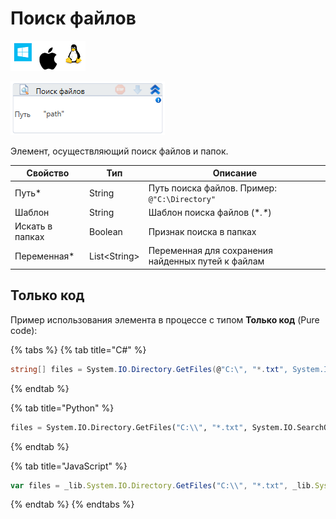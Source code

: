 # Поиск файлов

![](../../../resources/activities/basic/files/image-100-1-1-1-1-1-1-1-2-203.png)

![](../../../resources/activities/basic/files/image-199.png)

Элемент, осуществляющий поиск файлов и папок.

| Свойство        | Тип           | Описание                                           |
| --------------- | ------------- | -------------------------------------------------- |
| Путь\*          | String        | Путь поиска файлов. Пример: `@"C:\Directory"`      |
| Шаблон          | String        | Шаблон поиска файлов (\*_.\*_)                     |
| Искать в папках | Boolean       | Признак поиска в папках                            |
| Переменная\*    | List\<String> | Переменная для сохранения найденных путей к файлам |


## Только код
Пример использования элемента в процессе с типом **Только код** (Pure code):

{% tabs %}
{% tab title="C#" %}
```csharp
string[] files = System.IO.Directory.GetFiles(@"C:\", "*.txt", System.IO.SearchOption.AllDirectories);
```
{% endtab %}

{% tab title="Python" %}
```python
files = System.IO.Directory.GetFiles("C:\\", "*.txt", System.IO.SearchOption.AllDirectories)
```
{% endtab %}

{% tab title="JavaScript" %}
```javascript
var files = _lib.System.IO.Directory.GetFiles("C:\\", "*.txt", _lib.System.IO.SearchOption.AllDirectories);
```
{% endtab %}
{% endtabs %}
